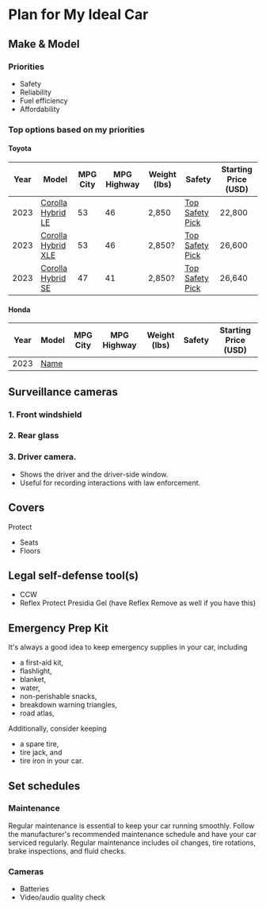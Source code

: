 # Plan for My Ideal Car

## Make & Model
### Priorities
* Safety
* Reliability
* Fuel efficiency
* Affordability

### Top options based on my priorities
#### Toyota
|Year|Model|MPG City|MPG Highway|Weight (lbs)|Safety|Starting Price (USD)|
|-----|--------|-----------|------|-----|----|--|
|2023|[Corolla Hybrid LE](https://www.toyota.com/corollahybrid/)|53|46|2,850|[Top Safety Pick](https://www.iihs.org/ratings/vehicle/toyota/corolla-4-door-sedan/2023)|22,800|
|2023|[Corolla Hybrid XLE](https://www.toyota.com/corollahybrid/)|53|46|2,850?|[Top Safety Pick](https://www.iihs.org/ratings/vehicle/toyota/corolla-4-door-sedan/2023)|26,600|
|2023|[Corolla Hybrid SE](https://www.toyota.com/corollahybrid/)|47|41|2,850?|[Top Safety Pick](https://www.iihs.org/ratings/vehicle/toyota/corolla-4-door-sedan/2023)|26,640|

#### Honda
|Year|Model|MPG City|MPG Highway|Weight (lbs)|Safety|Starting Price (USD)|
|-----|--------|-----------|------|-----|----|--|
|2023|[Name]()||||||

## Surveillance cameras
### 1. Front windshield 
### 2. Rear glass
### 3. Driver camera.
* Shows the driver and the driver-side window.
* Useful for recording interactions with law enforcement. 

## Covers
Protect 
* Seats
* Floors

## Legal self-defense tool(s) 
* CCW
* Reflex Protect Presidia Gel (have Reflex Remove as well if you have this)

## Emergency Prep Kit
It's always a good idea to keep emergency supplies in your car, including 
* a first-aid kit, 
* flashlight,
* blanket,
* water,
* non-perishable snacks, 
* breakdown warning triangles,
* road atlas,

Additionally, consider keeping 
* a spare tire, 
* tire jack, and
* tire iron in your car.

## Set schedules
### Maintenance
Regular maintenance is essential to keep your car running smoothly. Follow the manufacturer's 
recommended maintenance schedule and have your car serviced regularly. Regular maintenance 
includes oil changes, tire rotations, brake inspections, and fluid checks.

### Cameras 
* Batteries
* Video/audio quality check
